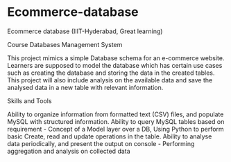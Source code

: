 # Ecommerce-database

Ecommerce database (IIIT-Hyderabad, Great learning)

Course Databases Management System

This project mimics a simple Database schema for an e-commerce website. 
Learners are supposed to model the database which has certain use cases such as creating the database and storing the data in the created tables. 
This project will also include analysis on the available data and save the analysed data in a new table with relevant information.

Skills and Tools

Ability to organize information from formatted text (CSV) files, and populate MySQL with structured information.
Ability to query MySQL tables based on requirement - Concept of a Model layer over a DB, Using Python to perform basic Create, read and update operations in the table.
Ability to analyse data periodically, and present the output on console - Performing aggregation and analysis on collected data
